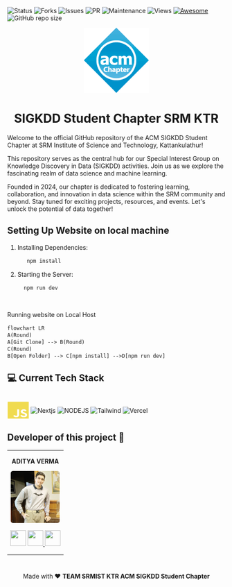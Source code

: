 
![Status](https://img.shields.io/website-up-down-green-red/https/srmsigkdd-recruitment-dashboard.vercel.app/.svg)
![Forks](https://img.shields.io/github/forks/ACM-SIGKDD-SRM-KTR-STUDENT-CHAPTER/Recruitment-Dashboard.svg)
![Issues](https://img.shields.io/github/issues/ACM-SIGKDD-SRM-KTR-STUDENT-CHAPTER/Recruitment-Dashboard.svg)
![PR](https://img.shields.io/github/issues-pr/ACM-SIGKDD-SRM-KTR-STUDENT-CHAPTER/Recruitment-Dashboard.svg)
![Maintenance](https://img.shields.io/badge/Maintained%3F-yes-green.svg)
![Views](https://views.whatilearened.today/views/github/ACM-SIGKDD-SRM-KTR-STUDENT-CHAPTER/Recruitment-Dashboard.svg)
[![Awesome](https://awesome.re/badge.svg)](https://awesome.re)
![GitHub repo size](https://img.shields.io/github/repo-size/ACM-SIGKDD-SRM-KTR-STUDENT-CHAPTER/Recruitment-Dashboard)

<p align="center">
    <img alt = "Logo" height="150" width="150" src = "https://github.com/ACM-SIGKDD-SRM-KTR-STUDENT-CHAPTER/Official_Website/blob/main/public/apple-touch-icon.png">

</p>
<h1 align="center" >SIGKDD Student Chapter SRM KTR </h1>

  
</p>

Welcome to the official GitHub repository of the ACM SIGKDD Student Chapter at SRM Institute of Science and Technology, Kattankulathur!

This repository serves as the central hub for our Special Interest Group on Knowledge Discovery in Data (SIGKDD) activities. Join us as we explore the fascinating realm of data science and machine learning.

Founded in 2024, our chapter is dedicated to fostering learning, collaboration, and innovation in data science within the SRM community and beyond. Stay tuned for exciting projects, resources, and events. Let's unlock the potential of data together!
<br>

## Setting Up Website on local machine

1. Installing Dependencies:
    ```bash
       npm install

2. Starting the Server:
    ```bash
      npm run dev
<br>

<p>Running website on Local Host</p>

```mermaid
flowchart LR
A(Round)
A[Git Clone] --> B(Round)
C(Round)
B[Open Folder] --> C[npm install] -->D[npm run dev]
```

 ## 💻 Current Tech Stack
<div style="display: inline_block"><br>
  <img align="center" alt="Js" height="40" width="50" src="https://raw.githubusercontent.com/devicons/devicon/master/icons/javascript/javascript-plain.svg">
  <img align="center" alt="Nextjs" height="30" width="130" src="https://upload.wikimedia.org/wikipedia/commons/thumb/8/8e/Nextjs-logo.svg/2560px-Nextjs-logo.svg.png">
  <img align="center" alt="NODEJS" height="50" width="45" src="https://static-00.iconduck.com/assets.00/node-js-icon-454x512-nztofx17.png">
  <img align="center" alt="Tailwind" height="50" width="50" src="https://seeklogo.com/images/T/tailwind-css-logo-5AD4175897-seeklogo.com.png">
  <img align="center" alt="Vercel" height="30" width="130" src="https://upload.wikimedia.org/wikipedia/commons/thumb/5/5e/Vercel_logo_black.svg/2560px-Vercel_logo_black.svg.png">
</div>

<div><h2><strong>Developer of this project 🔻</strong></h2></div>

<table align="center">
<tr align="center">
<td>

**ADITYA VERMA**

<p align="center">
<img src = "https://raw.githubusercontent.com/ADITYAVOFFICIAL/ADITYAVOFFICIAL/main/pics/adityav.png"  height="120" alt="Aditya Verma">
</p>
<p align="center">
<a href = "https://github.com/adityav"><img src = "https://img.icons8.com/3d-fluency/94/github.png" width="36" height = "36"/></a>
<a href = "https://www.linkedin.com/in/aditya-verma-real/">
<img src = "https://img.icons8.com/color/48/linkedin.png" width="36" height="36"/>
</a>
<a href = "https://medium.com/@adityaver">
<img src = "https://img.icons8.com/stickers/100/medium-logo.png" width="36" height="36"/>
</a>
</p>
</td>
</table>


#
<p align="center">Made with ❤️ <b>TEAM SRMIST KTR ACM SIGKDD Student Chapter </b></p>
